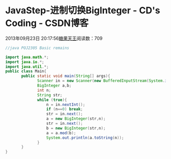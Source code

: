# JavaStep-进制切换BigInteger - CD's Coding - CSDN博客





2013年09月23日 20:17:56[糖果天王](https://me.csdn.net/okcd00)阅读数：709








```java
//java POJ2305 Basic remains
```

```java
import java.math.*;
import java.io.*;
import java.util.*;
public class Main{
       public static void main(String[] args){
              Scanner in = new Scanner(new BufferedInputStream(System.in));
              BigInteger a,b;
              int n;
              String str;
              while (true){
                  n = in.nextInt();
                  if (n==0) break;
                  str = in.next();
                  a = new BigInteger(str,n);
                  str = in.next();
                  b = new BigInteger(str,n);
                  a = a.mod(b);
                  System.out.println(a.toString(n));
              }
       }
}
```




